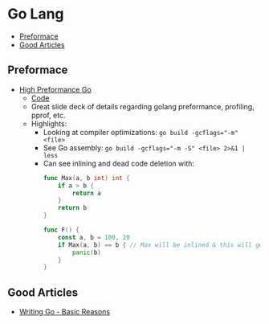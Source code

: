 # Go Lang

<!-- TOC depthFrom:2 -->

- [Preformace](#preformace)
- [Good Articles](#good-articles)

<!-- /TOC -->

## Preformace

- [High Preformance Go](https://go-talks.appspot.com/github.com/davecheney/high-performance-go-workshop/high-performance-go-workshop.slide)
    - [Code](https://github.com/davecheney/high-performance-go-workshop)
    - Great slide deck of details regarding golang preformance, profiling, pprof, etc.
    - Highlights:
        - Looking at compiler optimizations: `go build -gcflags="-m" <file>`
        - See Go assembly: `go build -gcflags="-m -S" <file> 2>&1 | less`
        - Can see inlining and dead code deletion with:
            ```go
            func Max(a, b int) int {
                if a > b {
                    return a
                }
                return b
            }

            func F() {
                const a, b = 100, 20
                if Max(a, b) == b { // Max will be inlined & this will get fully optimized out
                    panic(b)
                }
            }
            ```

## Good Articles

- [Writing Go - Basic Reasons](https://www.commandercoriander.net/blog/2017/12/31/writing-go/)

